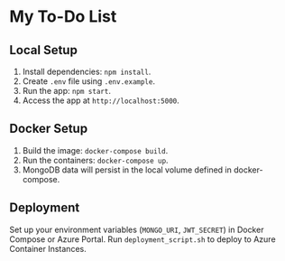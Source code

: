 # My To-Do List

## Local Setup
1. Install dependencies: `npm install`.
2. Create `.env` file using `.env.example`.
3. Run the app: `npm start`.
4. Access the app at `http://localhost:5000`.

## Docker Setup
1. Build the image: `docker-compose build`.
2. Run the containers: `docker-compose up`.
3. MongoDB data will persist in the local volume defined in docker-compose.

## Deployment
Set up your environment variables (`MONGO_URI`, `JWT_SECRET`) in Docker Compose or Azure Portal. Run `deployment_script.sh` to deploy to Azure Container Instances.